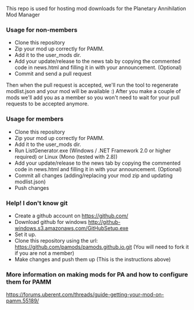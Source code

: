 This repo is used for hosting mod downloads for the Planetary Annihilation Mod Manager

### Usage for non-members

- Clone this repository
- Zip your mod up correctly for PAMM.
- Add it to the user_mods dir.
- Add your update/release to the news tab by copying the commented code in news.html and filling it in with your announcement. (Optional)
- Commit and send a pull request

Then when the pull request is accepted, we'll run the tool to regenerate modlist.json and your mod will be available :) After you make a couple of mods we'll add you as a member so you won't need to wait for your pull requests to be accepted anymore.

### Usage for members

- Clone this repository
- Zip your mod up correctly for PAMM.
- Add it to the user_mods dir.
- Run ListGenerator.exe (Windows / .NET Framework 2.0 or higher required) or Linux (Mono (tested with 2.8))
- Add your update/release to the news tab by copying the commented code in news.html and filling it in with your announcement. (Optional)
- Commit all changes (adding/replacing your mod zip and updating modlist.json)
- Push changes

### Help! I don't know git

- Create a github account on https://github.com/
- Download github for windows http://github-windows.s3.amazonaws.com/GitHubSetup.exe
- Set it up.
- Clone this repository using the url: https://github.com/pamods/pamods.github.io.git (You will need to fork it if you are not a member)
- Make changes and push them up (This is the instructions above)


### More information on making mods for PA and how to configure them for PAMM
https://forums.uberent.com/threads/guide-getting-your-mod-on-pamm.55189/
